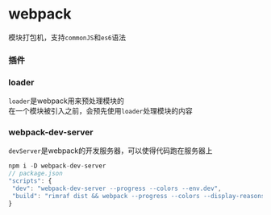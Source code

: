 # webpack
模块打包机，支持`commonJS`和`es6`语法
### 插件
### loader
`loader`是webpack用来预处理模块的  
在一个模块被引入之前，会预先使用`loader`处理模块的内容
### webpack-dev-server
`devServer`是webpack的开发服务器，可以使得代码跑在服务器上
``` javascript
npm i -D webpack-dev-server 
// package.json
"scripts": {
 "dev": "webpack-dev-server --progress --colors --env.dev",
 "build": "rimraf dist && webpack --progress --colors --display-reasons"
}
```

